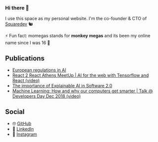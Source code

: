 ### Hi there 👋

I use this space as my personal website. I'm the co-founder & CTO of [Squaredev](https://www.squaredev.io/) 🐿️

⚡ Fun fact: momegas stands for **monkey megas** and its been my online name since I was 16 🐒

## Publications
- [European regulations in AI](https://medium.com/squaredev-publications/european-regulations-in-ai-82018ab1315f)
- [React 2 React Athens MeetUp | AI for the web with Tensorflow and React (video)](https://www.youtube.com/watch?app=desktop&v=NF8wcU49ovs)
- [The importance of Explainable AI in Software 2.0](https://medium.com/squaredev-publications/the-importance-of-explainable-ai-in-software-2-0-e5df4ff1de68)
- [Machine Learning: How and why our computers get smarter | Talk @ Developers Day Dec 2018 (video)](https://www.youtube.com/watch?v=G92kGNdotus)

## Social
- 🤓 [GitHub](https://github.com/momegas)
- 🤵 [LinkedIn](https://www.linkedin.com/in/megaklis-vasilakis/)
- 📸 [Instagram](https://www.instagram.com/megaklis.vasilakis/)
